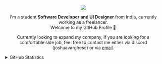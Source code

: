 <p align="center">
  <img src="https://skillicons.dev/icons?perline=6&theme=dark&i=js,py,go,docker,express,figma,gcp,aws,github,nodejs,deno,mongodb,rabbitmq,react,vue,tailwind,bootstrap,cloudflare" />
</p>
<p align="center">
  I'm a student <b>Software Developer and UI Designer</b> from India, currently working as a freelancer.<br/>Welcome to my GitHub Profile 👋
</p>
<p align="center">
  Currently looking to expand my company, if you are looking for a comfortable side job, feel free to contact me either via discord (joshuavarghese) or via <a href="mailto:joshua@vexvo.io">email</a>.

<details>
  <summary>GitHub Statistics</summary>
  
  <a href="#">![github stats](https://github-readme-stats.vercel.app/api?username=infinitytmbots&count_private=true&show_icons=true&theme=dark&hide_border=true&bg_color=0d1117)</a>
  <a href="#">![github stats](https://github-readme-stats.vercel.app/api/top-langs?username=infinitytmbots&count_private=true&show_icons=true&theme=dark&hide_border=true&bg_color=0d1117&layout=compact)</a>
</details>
